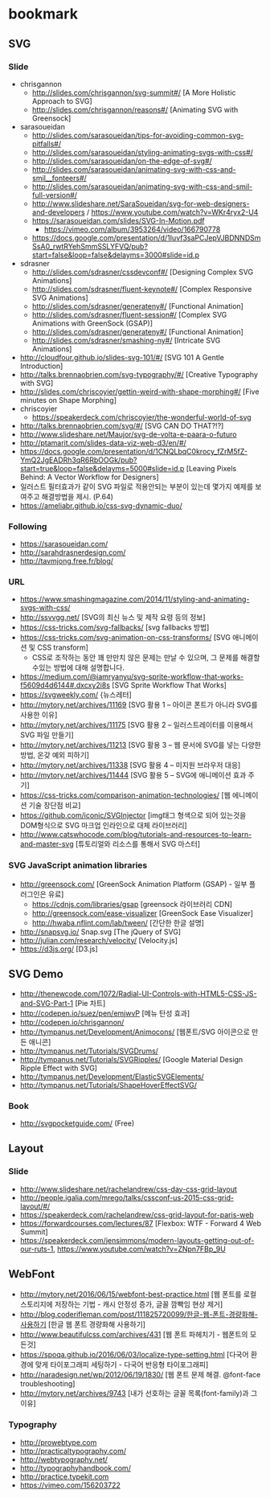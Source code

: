 # bookmark

## SVG 

### Slide

  * chrisgannon
    * http://slides.com/chrisgannon/svg-summit#/ [A More Holistic Approach to SVG]
    * http://slides.com/chrisgannon/reasons#/ [Animating SVG with Greensock]
  * sarasoueidan
    * http://slides.com/sarasoueidan/tips-for-avoiding-common-svg-pitfalls#/
    * http://slides.com/sarasoueidan/styling-animating-svgs-with-css#/
    * http://slides.com/sarasoueidan/on-the-edge-of-svg#/
    * http://slides.com/sarasoueidan/animating-svg-with-css-and-smil__fonteers#/
    * http://slides.com/sarasoueidan/animating-svg-with-css-and-smil-full-version#/
    * http://www.slideshare.net/SaraSoueidan/svg-for-web-designers-and-developers  / https://www.youtube.com/watch?v=WKr4ryx2-U4
    * https://sarasoueidan.com/slides/SVG-In-Motion.pdf 
      * https://vimeo.com/album/3953264/video/166790778
    * https://docs.google.com/presentation/d/1Iuvf3saPCJepVJBDNNDSmSsA0_rwtRYehSmmSSLYFVQ/pub?start=false&loop=false&delayms=3000#slide=id.p
  * sdrasner
    * http://slides.com/sdrasner/cssdevconf#/ [Designing Complex SVG Animations]
    * http://slides.com/sdrasner/fluent-keynote#/ [Complex Responsive SVG Animations]
    * http://slides.com/sdrasner/generateny#/ [Functional Animation]
    * http://slides.com/sdrasner/fluent-session#/ [Complex SVG Animations with GreenSock (GSAP)]
    * http://slides.com/sdrasner/generateny#/ [Functional Animation]
    * http://slides.com/sdrasner/smashing-ny#/ [Intricate SVG Animations]
  * http://cloudfour.github.io/slides-svg-101/#/ [SVG 101 A Gentle Introduction]
  * http://talks.brennaobrien.com/svg-typography/#/ [Creative Typography with SVG]
  * http://slides.com/chriscoyier/gettin-weird-with-shape-morphing#/ [Five minutes on Shape Morphing]
  * chriscoyier
    * https://speakerdeck.com/chriscoyier/the-wonderful-world-of-svg
  * http://talks.brennaobrien.com/svg/#/ [SVG CAN DO THAT?!?]
  * http://www.slideshare.net/Maujor/svg-de-volta-e-paara-o-futuro
  * http://ptamarit.com/slides-data-viz-web-d3/en/#/
  * https://docs.google.com/presentation/d/1CNQLbqC0krocy_fZrM5fZ-YmQ2JgEADRh3qR6RbOOGk/pub?start=true&loop=false&delayms=5000#slide=id.p [Leaving Pixels Behind: A Vector Workflow for Designers]
   *  일러스트 필터효과가 같이 SVG 파일로 적용안되는 부분이 있는데 몇가지 예제를 보여주고 해결방법을 제시. (P.64)
  * https://ameliabr.github.io/css-svg-dynamic-duo/ 

### Following

  * https://sarasoueidan.com/
  * http://sarahdrasnerdesign.com/
  * http://tavmjong.free.fr/blog/

### URL

  * https://www.smashingmagazine.com/2014/11/styling-and-animating-svgs-with-css/
  * http://ssvvgg.net/ [SVG의 최신 뉴스 및 제작 요령 등의 정보]
  * https://css-tricks.com/svg-fallbacks/ [svg fallbacks 방법]
  * https://css-tricks.com/svg-animation-on-css-transforms/ [SVG 애니메이션 및 CSS transform]
    * CSS로 조작하는 동안 꽤 만만치 않은 문제는 만날 수 있으며, 그 문제를 해결할 수있는 방법에 대해 설명합니다.
  * https://medium.com/@iamryanyu/svg-sprite-workflow-that-works-f5609d4d6144#.dxcxy2i8s [SVG Sprite Workflow That Works]
  * https://svgweekly.com/ {뉴스레터]
  * http://mytory.net/archives/11169 [SVG 활용 1 – 아이콘 폰트가 아니라 SVG를 사용한 이유]
  * http://mytory.net/archives/11175 [SVG 활용 2 – 일러스트레이터를 이용해서 SVG 파일 만들기]
  * http://mytory.net/archives/11213 [SVG 활용 3 – 웹 문서에 SVG를 넣는 다양한 방법, 온갖 예외 피하기]
  * http://mytory.net/archives/11338 [SVG 활용 4 – 미지원 브라우저 대응]
  * http://mytory.net/archives/11444 [SVG 활용 5 – SVG에 애니메이션 효과 주기]
  * https://css-tricks.com/comparison-animation-technologies/ [웹 에니메이션 기술 장단점 비교]
  * https://github.com/iconic/SVGInjector [img태그 형색으로 되어 있는것을 DOM형식으로 SVG 마크업 인라인으로 대체 라이브러리]
  * http://www.catswhocode.com/blog/tutorials-and-resources-to-learn-and-master-svg [튜토리얼와 리소스를 통해서 SVG 마스터]
 
### SVG JavaScript animation libraries 

  * http://greensock.com/ [GreenSock Animation Platform (GSAP) - 일부 플러그인은 유료]
    * https://cdnjs.com/libraries/gsap [greensock 라이브러리 CDN]
    * http://greensock.com/ease-visualizer [GreenSock Ease Visualizer]
    * http://hwaba.nflint.com/lab/tween/ [간단한 한글 설명]
  * http://snapsvg.io/ Snap.svg [The jQuery of SVG]
  * http://julian.com/research/velocity/ [Velocity.js]
  * https://d3js.org/ [D3.js]

## SVG Demo

  * http://thenewcode.com/1072/Radial-UI-Controls-with-HTML5-CSS-JS-and-SVG-Part-1 [Pie 차트]
  * http://codepen.io/suez/pen/emjwvP [메뉴 탄성 효과]
  * http://codepen.io/chrisgannon/
  * http://tympanus.net/Development/Animocons/ [웹폰트/SVG 아이콘으로 만든 애니콘]
  * http://tympanus.net/Tutorials/SVGDrums/
  * http://tympanus.net/Tutorials/SVGRipples/ [Google Material Design Ripple Effect with SVG]
  * http://tympanus.net/Development/ElasticSVGElements/
  * http://tympanus.net/Tutorials/ShapeHoverEffectSVG/

  
### Book
  
  * http://svgpocketguide.com/ (Free)

  
## Layout

### Slide

  * http://www.slideshare.net/rachelandrew/css-day-css-grid-layout
  * http://people.igalia.com/mrego/talks/cssconf-us-2015-css-grid-layout/#/
  * https://speakerdeck.com/rachelandrew/css-grid-layout-for-paris-web
  * https://forwardcourses.com/lectures/87 [Flexbox: WTF - Forward 4 Web Summit]
  * https://speakerdeck.com/jensimmons/modern-layouts-getting-out-of-our-ruts-1, https://www.youtube.com/watch?v=ZNpn7FBp_9U

## WebFont

  * http://mytory.net/2016/06/15/webfont-best-practice.html [웹 폰트를 로컬 스토리지에 저장하는 기법 - 캐시 안정성 증가, 글꼴 깜빡임 현상 제거]
  * http://blog.coderifleman.com/post/111825720099/한글-웹-폰트-경량화해-사용하기 [한글 웹 폰트 경량화해 사용하기]
  * http://www.beautifulcss.com/archives/431 [웹 폰트 파헤치기 - 웹폰트의 모든것]
  * https://spoqa.github.io/2016/06/03/localize-type-setting.html [다국어 환경에 맞게 타이포그래피 세팅하기 - 다국어 반응형 타이포그래피]
  * http://naradesign.net/wp/2012/06/19/1830/ [웹 폰트 문제 해결. @font-face troubleshooting]
  * http://mytory.net/archives/9743 [내가 선호하는 글꼴 목록(font-family)과 그 이유]

### Typography

  * http://prowebtype.com
  * http://practicaltypography.com/
  * http://webtypography.net/
  * http://typographyhandbook.com/
  * http://practice.typekit.com
  * https://vimeo.com/156203722
